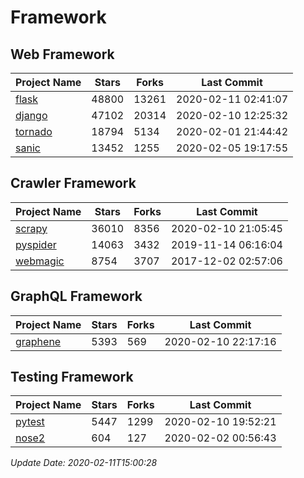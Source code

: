 # Framework

## Web Framework

| Project Name | Stars | Forks | Last Commit |
| ------------ | ----- | ----- | ----------- |
| [flask](https://github.com/pallets/flask) | 48800 | 13261 | 2020-02-11 02:41:07 |
| [django](https://github.com/django/django) | 47102 | 20314 | 2020-02-10 12:25:32 |
| [tornado](https://github.com/tornadoweb/tornado) | 18794 | 5134 | 2020-02-01 21:44:42 |
| [sanic](https://github.com/huge-success/sanic) | 13452 | 1255 | 2020-02-05 19:17:55 |

## Crawler Framework

| Project Name | Stars | Forks | Last Commit |
| ------------ | ----- | ----- | ----------- |
| [scrapy](https://github.com/scrapy/scrapy) | 36010 | 8356 | 2020-02-10 21:05:45 |
| [pyspider](https://github.com/binux/pyspider) | 14063 | 3432 | 2019-11-14 06:16:04 |
| [webmagic](https://github.com/code4craft/webmagic) | 8754 | 3707 | 2017-12-02 02:57:06 |

## GraphQL Framework

| Project Name | Stars | Forks | Last Commit |
| ------------ | ----- | ----- | ----------- |
| [graphene](https://github.com/graphql-python/graphene) | 5393 | 569 | 2020-02-10 22:17:16 |

## Testing Framework

| Project Name | Stars | Forks | Last Commit |
| ------------ | ----- | ----- | ----------- |
| [pytest](https://github.com/pytest-dev/pytest) | 5447 | 1299 | 2020-02-10 19:52:21 |
| [nose2](https://github.com/nose-devs/nose2) | 604 | 127 | 2020-02-02 00:56:43 |

*Update Date: 2020-02-11T15:00:28*